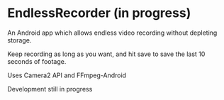 # EndlessRecorder (in progress)

An Android app which allows endless video recording without depleting storage. 

Keep recording as long as you want, and hit save to save the last 10 seconds of footage.

Uses Camera2 API and FFmpeg-Android

Development still in progress
